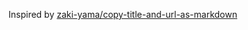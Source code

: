 Inspired by [zaki-yama/copy-title-and-url-as-markdown](https://github.com/zaki-yama/copy-title-and-url-as-markdown)